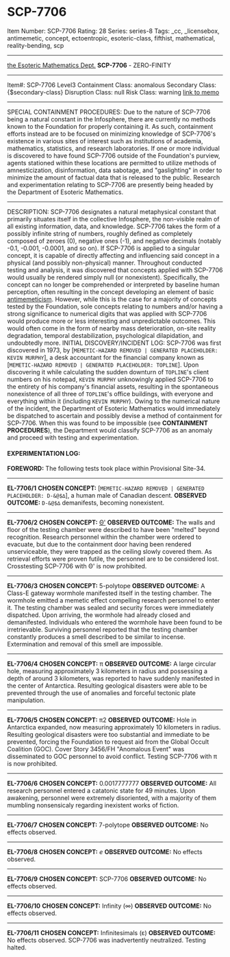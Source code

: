 # SCP-7706
Item Number: SCP-7706
Rating: 28
Series: series-8
Tags: _cc, _licensebox, antimemetic, concept, ectoentropic, esoteric-class, fifthist, mathematical, reality-bending, scp

---

[the Esoteric Mathematics Dept.](javascript:;)
**SCP-7706** \- ZERO-FINITY
* * *
Item#: SCP-7706
Level3
Containment Class:
anomalous
Secondary Class:
{$secondary-class}
Disruption Class:
null
Risk Class:
warning
[link to memo](/classification-committee-memo)  

* * *
SPECIAL CONTAINMENT PROCEDURES: Due to the nature of SCP-7706 being a natural constant in the Infosphere, there are currently no methods known to the Foundation for properly containing it. As such, containment efforts instead are to be focused on minimizing knowledge of SCP-7706's existence in various sites of interest such as institutions of academia, mathematics, statistics, and research laboratories. If one or more individual is discovered to have found SCP-7706 outside of the Foundation's purview, agents stationed within these locations are permitted to utilize methods of amnesticization, disinformation, data sabotage, and "gaslighting" in order to minimize the amount of factual data that is released to the public.
Research and experimentation relating to SCP-7706 are presently being headed by the Department of Esoteric Mathematics.
* * *
DESCRIPTION: SCP-7706 designates a natural metaphysical constant that primarily situates itself in the collective Infosphere, the non-visible realm of all existing information, data, and knowledge. SCP-7706 takes the form of a possibly infinite string of numbers, roughly defined as completely composed of zeroes (0), negative ones (-1), and negative decimals (notably -0.1, -0.001, -0.0001, and so on).
If SCP-7706 is applied to a singular concept, it is capable of directly affecting and influencing said concept in a physical (and possibly non-physical) manner. Throughout conducted testing and analysis, it was discovered that concepts applied with SCP-7706 would usually be rendered simply null (or nonexistent). Specifically, the concept can no longer be comprehended or interpreted by baseline human perception, often resulting in the concept developing an element of basic [antimemeticism](/scp-055).
However, while this is the case for a majority of concepts tested by the Foundation, sole concepts relating to numbers and/or having a strong significance to numerical digits that was applied with SCP-7706 would produce more or less interesting and unpredictable outcomes. This would often come in the form of nearby mass deterioration, on-site reality degradation, temporal destabilization, psychological dilapidation, and undoubtedly more.
INITIAL DISCOVERY/INCIDENT LOG: SCP-7706 was first discovered in 1973, by [`MEMETIC-HAZARD REMOVED | GENERATED PLACEHOLDER: KEVIN MURPHY`], a desk accountant for the financial company known as [`MEMETIC-HAZARD REMOVED | GENERATED PLACEHOLDER: TOPLINE`]. Upon discovering it while calculating the sudden downturn of `TOPLINE`'s client numbers on his notepad, `KEVIN MURPHY` unknowingly applied SCP-7706 to the entirety of his company's financial assets, resulting in the spontaneous nonexistence of all three of `TOPLINE`'s office buildings, with everyone and everything within it (including `KEVIN MURPHY`).
Owing to the numerical nature of the incident, the Department of Esoteric Mathematics would immediately be dispatched to ascertain and possibly devise a method of containment for SCP-7706. When this was found to be impossible (see **CONTAINMENT PROCEDURES**), the Department would classify SCP-7706 as an anomaly and proceed with testing and experimentation.
#### EXPERIMENTATION LOG:
**FOREWORD:** The following tests took place within Provisional Site-34.
* * *
**EL-7706/1**
**CHOSEN CONCEPT:** [`MEMETIC-HAZARD REMOVED | GENERATED PLACEHOLDER: D-&@$∆`], a human male of Canadian descent.
**OBSERVED OUTCOME:** `D-&@$∆` demanifests, becoming nonexistent.
* * *
**EL-7706/2**
**CHOSEN CONCEPT:** [Θ'](/scp-033)
**OBSERVED OUTCOME:** The walls and floor of the testing chamber were described to have been "melted" beyond recognition. Research personnel within the chamber were ordered to evacuate, but due to the containment door having been rendered unserviceable, they were trapped as the ceiling slowly covered them. As retrieval efforts were proven futile, the personnel are to be considered lost.
Crosstesting SCP-7706 with Θ' is now prohibited.
* * *
**EL-7706/3**
**CHOSEN CONCEPT:** 5-polytope
**OBSERVED OUTCOME:** A Class-E gateway wormhole manifested itself in the testing chamber. The wormhole emitted a memetic effect compelling research personnel to enter it. The testing chamber was sealed and security forces were immediately dispatched. Upon arriving, the wormhole had already closed and demanifested. Individuals who entered the wormhole have been found to be irretrievable.
Surviving personnel reported that the testing chamber constantly produces a smell described to be similar to incense. Extermination and removal of this smell are impossible.
* * *
**EL-7706/4**
**CHOSEN CONCEPT:** π
**OBSERVED OUTCOME:** A large circular hole, measuring approximately 3 kilometers in radius and possessing a depth of around 3 kilometers, was reported to have suddenly manifested in the center of Antarctica. Resulting geological disasters were able to be prevented through the use of anomalies and forceful tectonic plate manipulation.
* * *
**EL-7706/5**
**CHOSEN CONCEPT:** π2
**OBSERVED OUTCOME:** Hole in Antarctica expanded, now measuring approximately 10 kilometers in radius. Resulting geological disasters were too substantial and immediate to be prevented, forcing the Foundation to request aid from the Global Occult Coalition (GOC). Cover Story 3456/FH "Anomalous Event" was disseminated to GOC personnel to avoid conflict.
Testing SCP-7706 with π is now prohibited.
* * *
**EL-7706/6**
**CHOSEN CONCEPT:** 0.0017777777
**OBSERVED OUTCOME:** All research personnel entered a catatonic state for 49 minutes. Upon awakening, personnel were extremely disoriented, with a majority of them mumbling nonsensicaly regarding inexistent works of fiction.
* * *
**EL-7706/7**
**CHOSEN CONCEPT:** 7-polytope
**OBSERVED OUTCOME:** No effects observed.
* * *
**EL-7706/8**
**CHOSEN CONCEPT:** _e_
**OBSERVED OUTCOME:** No effects observed.
* * *
**EL-7706/9**
**CHOSEN CONCEPT:** SCP-7706
**OBSERVED OUTCOME:** No effects observed.
* * *
**EL-7706/10**
**CHOSEN CONCEPT:** Infinity (∞)
**OBSERVED OUTCOME:** No effects observed.
* * *
**EL-7706/11**
**CHOSEN CONCEPT:** Infinitesimals (ε)
**OBSERVED OUTCOME:** No effects observed. SCP-7706 was inadvertently neutralized.
Testing halted.